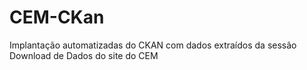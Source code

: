 # CEM-CKan
Implantação automatizadas do CKAN com dados extraídos da sessão Download de Dados do site do CEM
